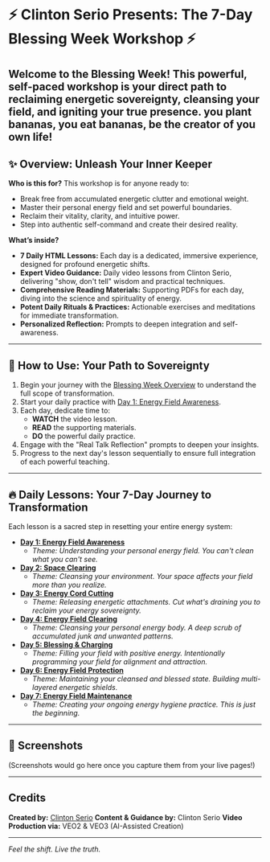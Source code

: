 # ⚡ Clinton Serio Presents: The 7-Day Blessing Week Workshop ⚡

Welcome to the **Blessing Week**! This powerful, self-paced workshop is your direct path to reclaiming energetic sovereignty, cleansing your field, and igniting your true presence.
you plant bananas, you eat bananas, be the creator of you own life!
---

## ✨ Overview: Unleash Your Inner Keeper

**Who is this for?**
This workshop is for anyone ready to:
* Break free from accumulated energetic clutter and emotional weight.
* Master their personal energy field and set powerful boundaries.
* Reclaim their vitality, clarity, and intuitive power.
* Step into authentic self-command and create their desired reality.

**What’s inside?**
* **7 Daily HTML Lessons:** Each day is a dedicated, immersive experience, designed for profound energetic shifts.
* **Expert Video Guidance:** Daily video lessons from Clinton Serio, delivering "show, don't tell" wisdom and practical techniques.
* **Comprehensive Reading Materials:** Supporting PDFs for each day, diving into the science and spirituality of energy.
* **Potent Daily Rituals & Practices:** Actionable exercises and meditations for immediate transformation.
* **Personalized Reflection:** Prompts to deepen integration and self-awareness.

---

## 🧭 How to Use: Your Path to Sovereignty

1.  Begin your journey with the [Blessing Week Overview](blessing_week_overview.html) to understand the full scope of transformation.
2.  Start your daily practice with [Day 1: Energy Field Awareness](blessing_week_day1.html).
3.  Each day, dedicate time to:
    * **WATCH** the video lesson.
    * **READ** the supporting materials.
    * **DO** the powerful daily practice.
4.  Engage with the "Real Talk Reflection" prompts to deepen your insights.
5.  Progress to the next day's lesson sequentially to ensure full integration of each powerful teaching.

---

## 🔥 Daily Lessons: Your 7-Day Journey to Transformation

Each lesson is a sacred step in resetting your entire energy system:

* **[Day 1: Energy Field Awareness](day1.html)**
    * _Theme: Understanding your personal energy field. You can't clean what you can't see._
* **[Day 2: Space Clearing](day2.html)**
    * _Theme: Cleansing your environment. Your space affects your field more than you realize._
* **[Day 3: Energy Cord Cutting](day3.html)**
    * _Theme: Releasing energetic attachments. Cut what's draining you to reclaim your energy sovereignty._
* **[Day 4: Energy Field Clearing](blessing_week_day4.html)**
    * _Theme: Cleansing your personal energy body. A deep scrub of accumulated junk and unwanted patterns._
* **[Day 5: Blessing & Charging](blessing_week_day5.html)**
    * _Theme: Filling your field with positive energy. Intentionally programming your field for alignment and attraction._
* **[Day 6: Energy Field Protection](blessing_week_day6.html)**
    * _Theme: Maintaining your cleansed and blessed state. Building multi-layered energetic shields._
* **[Day 7: Energy Field Maintenance](blessing_week_day7.html)**
    * _Theme: Creating your ongoing energy hygiene practice. This is just the beginning._

---

## 📸 Screenshots

<!-- To add screenshots, upload them to your repository (e.g., in an 'images' folder) and link them like this: -->
<!-- ![Blessing Week Overview](images/blessing_week_overview_screenshot.jpg) -->
<!-- ![Day 1 Lesson Screenshot](images/day1_lesson_screenshot.jpg) -->
(Screenshots would go here once you capture them from your live pages!)

---

## Credits

**Created by:** [Clinton Serio](mailto:clinton@vivisense.org)
**Content & Guidance by:** Clinton Serio
**Video Production via:** VEO2 & VEO3 (AI-Assisted Creation)

---

*Feel the shift. Live the truth.*
```
